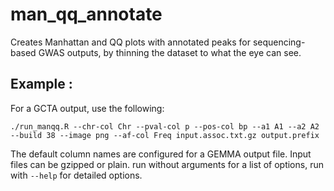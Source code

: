 # man_qq_annotate
Creates Manhattan and QQ plots with annotated peaks for sequencing-based GWAS outputs, by thinning the dataset to what the eye can see.

## Example :
For a GCTA output, use the following:
```
./run_manqq.R --chr-col Chr --pval-col p --pos-col bp --a1 A1 --a2 A2 --build 38 --image png --af-col Freq input.assoc.txt.gz output.prefix
```

The default column names are configured for a GEMMA output file. Input files can be gzipped or plain. run without arguments for a list of options, run with `--help` for detailed options.
